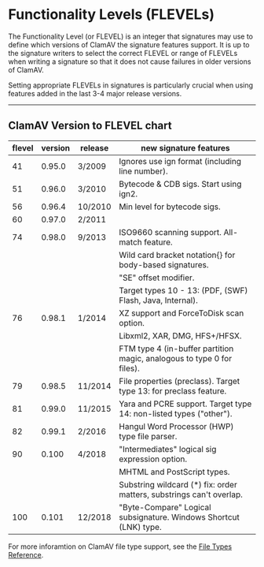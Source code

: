# Functionality Levels (FLEVELs)

The Functionality Level (or FLEVEL) is an integer that signatures may use to define which versions of ClamAV the signature features support. It is up to the signature writers to select the correct FLEVEL or range of FLEVELs when writing a signature so that it does not cause failures in older versions of ClamAV.

Setting appropriate FLEVELs in signatures is particularly crucial when using features added in the last 3-4 major release versions.

---

## ClamAV Version to FLEVEL chart

| flevel | version | release | new signature features                                                 |
|--------|---------|---------|------------------------------------------------------------------------|
| 41     | 0.95.0  | 3/2009  | Ignores use ign format (including line number).                        |
| 51     | 0.96.0  | 3/2010  | Bytecode & CDB sigs. Start using ign2.                                 |
| 56     | 0.96.4  | 10/2010 | Min level for bytecode sigs.                                           |
| 60     | 0.97.0  | 2/2011  |                                                                        |
| 74     | 0.98.0  | 9/2013  | ISO9660 scanning support. All-match feature.                           |
|        |         |         | Wild card bracket notation{} for body-based signatures.                |
|        |         |         | "SE" offset modifier.                                                  |
|        |         |         | Target types 10 - 13: (PDF, (SWF) Flash, Java, Internal).              |
| 76     | 0.98.1  | 1/2014  | XZ support and ForceToDisk scan option.                                |
|        |         |         | Libxml2, XAR, DMG, HFS+/HFSX.                                          |
|        |         |         | FTM type 4 (in-buffer partition magic, analogous to type 0 for files). |
| 79     | 0.98.5  | 11/2014 | File properties (preclass). Target type 13: for preclass feature.      |
| 81     | 0.99.0  | 11/2015 | Yara and PCRE support. Target type 14: non-listed types ("other").     |
| 82     | 0.99.1  | 2/2016  | Hangul Word Processor (HWP) type file parser.                          |
| 90     | 0.100   | 4/2018  | "Intermediates" logical sig expression option.                         |
|        |         |         | MHTML and PostScript types.                                            |
|        |         |         | Substring wildcard (*) fix: order matters, substrings can't overlap.   |
| 100    | 0.101   | 12/2018 | "Byte-Compare" Logical subsignature. Windows Shortcut (LNK) type.      |

For more inforamtion on ClamAV file type support, see the [File Types Reference](https://www.clamav.net/documents/clamav-file-types).
